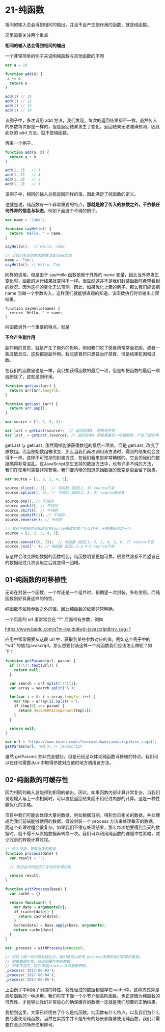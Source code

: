 # 21-纯函数

相同的输入总会得到相同的输出，并且不会产生副作用的函数，就是纯函数。

这里需要关注两个重点

**相同的输入总会得到相同的输出**

一个非常简单的例子来说明纯函数与其他函数的不同

```javascript
var a = 10

function add(b) {
 a += b
  return a
}

add(1) // 11
add(1) // 12
add(1) // 13
add(1) // 14
```

该例子中，多次调用 add 方法，我们发现，每次的返回结果都不一样。虽然传入的参数每次都是一样的，但是返回结果发生了变化，返回结果无法准确预测，因此此处的 add 方法，就不是纯函数。

再来一个例子。

```javascript
function add(a, b) {
  return a + b
}

add(1, 2)   // 3
add(1, 2)   // 3
add(1, 2)   // 3
add(1, 2)   // 3
```

该例子中，相同的输入总能返回同样的值，因此满足了纯函数的定义。

也就是说，纯函数有一个非常重要的特点，**那就是除了传入的参数之外，不依赖任何外界的信息与状态**。例如下面这个不纯的例子。

```javascript
var name = 'Jake';

function sayHello() {
  return 'Hello, ' + name;
}

sayHello();  // Hello, Jake

// 当我们有其他需求需要改变name的值
name = 'Tom';
sayHello(); // Hello, Tom
```

同样的调用，但是由于 sayHello 函数依赖于外界的 name 变量，因此当外界发生变化时，函数的运行结果就变得不一样。很显然这并不是我们封装函数时希望看到的状况。因为这样的变化无法预测。因此，如果优化上面的例子，那么我们应该把 name 当做一个参数传入，这样我们就能够直观的知道，该函数执行时会输出上面结果。

```
function sayHello(name) {
  return 'Hello, ' + name;
}
```

纯函数另外一个重要的特点，就是

**不会产生副作用**

副作用的意思，就是产生了额外的影响。例如我们吃了感冒药常常会犯困，或者一些过敏反应，这些都是副作用。我吃感冒药只想要治疗感冒，但是结果犯困和过敏。

在我们的函数里也是一样，我只想获得函数的最后一项，但是却把函数的最后一项给删除了，这就是副作用。

```javascript
function getLast(arr) {
  return arr[arr.length];
}

function getLast_(arr) {
  return arr.pop();
}

var source = [1, 2, 3, 4];

var last = getLast(source);  // 返回结果4  原数组不变
var last_ = getLast_(source); // 返回结果4 原数据最后一项被删除，产生了副作用
```

getLast 与 getLast_ 虽然同样能够获得数组的最后一项值，但是 getLast_ 改变了原数组。而当原始数组被改变，那么当我们再次调用该方法时，得到的结果就会变得不一样。这样不可预测的封装方式，在我们看来是非常糟糕的。它会把我们的数据搞得非常混乱。在JavaScript原生支持的数据方法中，也有许多不纯的方法，我们在使用时需要非常警惕，我们要清晰的知道原始数据的改变是否会留下隐患。

```javascript
var source = [1, 2, 3, 4, 5];

source.slice(1, 3);  // 纯函数 返回[2, 3] source不变
source.splice(1, 3); // 不纯的 返回[2, 3, 4] source被改变

source.pop(); // 不纯的
source.push(6); // 不纯的
source.shift(); // 不纯的
source.unshift(1); // 不纯的
source.reverse(); // 不纯的

// 我也不能短时间知道现在source被改变成了什么样子，干脆重新约定一下
source = [1, 2, 3, 4, 5];

source.concat([6, 7]);  // 纯函数 返回[1, 2, 3, 4, 5, 6, 7] source不变
source.join('-'); // 纯函数 返回1-2-3-4-5 source不变
```

与这种会改变原始数据的函数相比，纯函数明显更加可靠。很显然谁都不希望自己的数据经过几次调用之后就变得一团糟。

## 01-纯函数的可移植性

无论在封装一个函数，一个库还是一个组件时，都期望一次封装，多处使用。而纯函数刚好具备这样的特性。

纯函数不依赖参数之外的值，因此纯函数的依赖非常明确。

一个页面的 url 里常常会在 "?" 后面带有参数，例如

https://www.baidu.com/s?tn=baidu&wd=javascript&rsv_sug=1

应用中常常需要从这段 url 中，获取到某些参数对应的值。例如这个例子中的 "wd" 的值为javascript。那么想要封装这样一个纯函数我们应该怎么做呢？如下：

```javascript
function getParams(url, param) {
  if (!/\?/.test(url)) {
    return null;
  }

  var search = url.split('?')[1];
  var array = search.split('&');

  for(var i = 0; i < array.length; i++) {
    var tmp = array[i].split('=');
    if (tmp[0] === param) {
      return decodeURIComponent(tmp[1]);
    }
  }

  return null;
}

var url = 'https://www.baidu.com/s?tn=baidu&wd=javascript&rsv_sug=1';
getParams(url, 'wd'); // javascript
```

虽然 getParams 并非完全健壮，但是已经足以体现纯函数可移植的特点。我们可以在任何需要从url中取得参数对应值的地方调用该方法。

## 02-纯函数的可缓存性

因为相同的输入总能得到相同的输出，因此，如果函数内部计算非常复杂，当我们发现输入与上一次相同时，可以直接返回结果而不用经过内部的计算。这是一种性能优化的策略。

项目中我们可能会处理大量的数据，例如根据日期，得到当日相关的数据，并处理成为我们前端能够使用的数据。假设封装一个 process 方法来处理每天的数据，而这个处理过程会很复杂。如果我们不缓存处理结果，那么每次想要得到当天的数据时，就不得不从原始数据再转换一次。我们可以利用纯函数的课缓冲性策略，减少冗余的转换计算过程。

```javascript
// 传入日期，获取当天的数据
function process(date) {
  var result = '';

  // 假设这中间经历了复杂的处理过程

  return result;
}

function withProcess(base) {
  var cache = {}

  return function() {
    var date = arguments[0];
    if (cache[date]) {
      return cache[date];
    }
    cache[date] = base.apply(base, arguments);
    return cache[date]
  }
}

var _process = withProcess(process);

// 经过上面一句代码处理之后，我们就可以使用_process来获取我们想要的数据，
// 如果数据存在，会返回缓存中的数据，
// 如果不存在，则会调用process方法重新获取。
_process('2017-06-03');
_process('2017-06-04');
_process('2017-06-05');
```

上面例子中利用了闭包的特性，将处理过的数据都缓存在cache中。这种方式算是高阶函数的一种运用。我们将在下面一个小节介绍高阶函数。也正是因为纯函数的可靠性，才能够让我们非常放心的确保缓存的数据一定就是我们想要的正确结果。

我想到这里，大家已经明白了什么是纯函数，纯函数有什么特点，以及我们为什么要尽量使用纯函数。当然在实践中并不是所有的场景都能够使用纯函数，我们只需要在合适的场景使用即可。